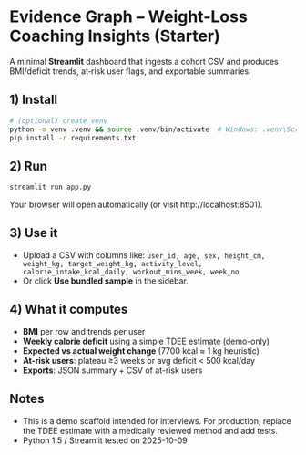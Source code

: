 # Evidence Graph – Weight-Loss Coaching Insights (Starter)

A minimal **Streamlit** dashboard that ingests a cohort CSV and produces BMI/deficit trends,
at‑risk user flags, and exportable summaries.

## 1) Install

```bash
# (optional) create venv
python -m venv .venv && source .venv/bin/activate  # Windows: .venv\Scripts\activate
pip install -r requirements.txt
```

## 2) Run
```bash
streamlit run app.py
```

Your browser will open automatically (or visit http://localhost:8501).

## 3) Use it
- Upload a CSV with columns like:
  `user_id, age, sex, height_cm, weight_kg, target_weight_kg, activity_level, calorie_intake_kcal_daily, workout_mins_week, week_no`
- Or click **Use bundled sample** in the sidebar.

## 4) What it computes
- **BMI** per row and trends per user
- **Weekly calorie deficit** using a simple TDEE estimate (demo-only)
- **Expected vs actual weight change** (7700 kcal ≈ 1 kg heuristic)
- **At-risk users**: plateau ≥3 weeks or avg deficit < 500 kcal/day
- **Exports**: JSON summary + CSV of at-risk users

## Notes
- This is a demo scaffold intended for interviews. For production, replace the TDEE estimate with a medically reviewed method and add tests.
- Python 1.5 / Streamlit tested on 2025-10-09
